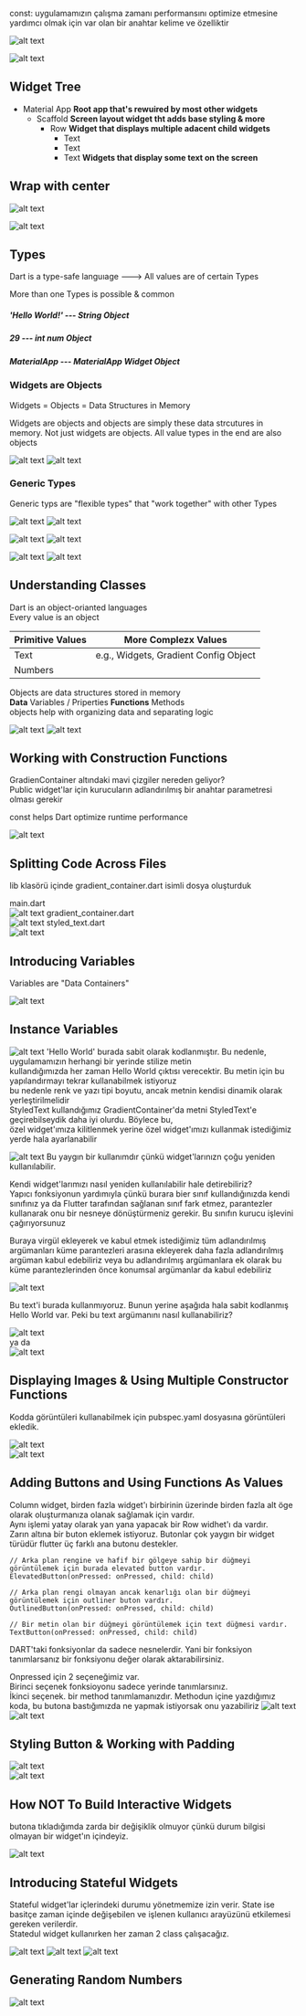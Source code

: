 const: uygulamamızın çalışma zamanı performansını optimize etmesine yardımcı olmak için var olan bir anahtar kelime ve özelliktir

![alt text](images/image-1.png)

![alt text](images/image-2.png)


## Widget Tree

- Material App       **Root app that's rewuired by most other widgets**
  - Scaffold         **Screen layout widget tht adds base styling & more**
    - Row            **Widget that displays multiple adacent child widgets**
      - Text
      - Text
      - Text          **Widgets that display some text on the screen**



## Wrap with center

![alt text](images/image-3.png)

![alt text](images/image-4.png)


## Types

Dart is a type-safe languıage ---> All values are of certain Types

More than one Types is possible & common

##### 'Hello World!'  --- String Object
##### 29    ---  int num Object
##### MaterialApp --- MaterialApp Widget Object


### Widgets are Objects

Widgets = Objects = Data Structures in Memory

Widgets are objects and objects are simply these data strcutures in memory. Not just widgets are objects. All value types in the end are also objects


![alt text](images/image-5.png)
![alt text](images/image-6.png)

### Generic Types

Generic typs are "flexible types" that "work together" with other Types

![alt text](images/image-7.png)
![alt text](images/image-8.png)


![alt text](images/image-9.png)
![alt text](images/image-10.png)



![alt text](images/image-11.png)
![alt text](images/image-12.png)


## Understanding Classes

Dart is an object-orianted languages  
Every value is an object

|Primitive Values | More Complezx Values|
|-----------------|----------------------|
|Text|e.g., Widgets, Gradient Config Object|
|Numbers||

Objects are data structures stored in memory  
**Data** Variables / Priperties
**Functions** Methods  
objects help with organizing data and separating logic

![alt text](images/image-13.png)
![alt text](images/image-14.png)

## Working with Construction Functions

GradienContainer altındaki mavi çizgiler nereden geliyor?  
Public widget'lar için kurucuların adlandırılmış bir anahtar parametresi olması gerekir   

const helps Dart optimize runtime performance

![alt text](images/image-15.png)

## Splitting Code Across Files

lib klasörü içinde gradient_container.dart isimli dosya oluşturduk

main.dart  
![alt text](images/image-16.png)
gradient_container.dart  
![alt text](images/image-17.png)
styled_text.dart  
![alt text](images/image-18.png)

## Introducing Variables

Variables are "Data Containers"

![alt text](images/image-19.png)

## Instance Variables

![alt text](images/image-20.png)
'Hello World' burada sabit olarak kodlanmıştır. Bu nedenle, uygulamamızın herhangi bir yerinde stilize metin  
kullandığımızda her zaman Hello World çıktısı verecektir. Bu metin için bu yapılandırmayı tekrar kullanabilmek istiyoruz  
bu nedenle renk ve yazı tipi boyutu, ancak metnin kendisi dinamik olarak yerleştirilmelidir  
StyledText kullandığımız GradientContainer'da metni StyledText'e geçirebilseydik daha iyi olurdu. Böylece bu,  
özel widget'ımıza kilitlenmek yerine özel widget'ımızı kullanmak istediğimiz yerde hala ayarlanabilir   
  
![alt text](images/image-21.png)
Bu yaygın bir kullanımdır çünkü widget'larınızn çoğu yeniden kullanılabilir.   

Kendi widget'larımızı nasıl yeniden kullanılabilir hale detirebiliriz?  
Yapıcı fonksiyonun yardımıyla çünkü burara bier sınıf kullandığınızda kendi sınıfınız ya da Flutter tarafından sağlanan sınıf fark etmez, parantezler kullanarak onu bir nesneye dönüştürmeniz gerekir. Bu sınıfın kurucu işlevini çağırıyorsunuz  

Buraya virgül ekleyerek ve kabul etmek istediğimiz tüm adlandırılmış argümanları küme parantezleri arasına ekleyerek daha fazla adlandırılmış argüman kabul edebiliriz veya bu adlandırılmış argümanlara ek olarak bu küme parantezlerinden önce konumsal argümanlar da kabul edebiliriz  

![alt text](images/image-22.png)  

Bu text'i burada kullanmıyoruz. Bunun yerine aşağıda hala sabit kodlanmış Hello World var. Peki bu text argümanını nasıl kullanabiliriz?  

![alt text](images/image-23.png)  
ya da   
![alt text](images/image-24.png)  



## Displaying Images & Using Multiple Constructor Functions 
Kodda görüntüleri kullanabilmek için pubspec.yaml dosyasına görüntüleri ekledik.  

![alt text](images/image-25.png)  
![alt text](images/image-26.png)  

## Adding Buttons and Using Functions As Values

Column widget, birden fazla widget'ı birbirinin üzerinde birden fazla alt öge olarak oluşturmanıza olanak sağlamak için vardır.  
Aynı işlemi yatay olarak yan yana yapacak bir Row widhet'ı da vardır.  
Zarın altına bir buton eklemek istiyoruz. Butonlar çok yaygın bir widget türüdür flutter üç farklı ana butonu destekler.  
  


```Flutter
// Arka plan rengine ve hafif bir gölgeye sahip bir düğmeyi görüntülemek için burada elevated button vardır.
ElevatedButton(onPressed: onPressed, child: child)
```

```Flutter
// Arka plan rengi olmayan ancak kenarlığı olan bir düğmeyi görüntülemek için outliner buton vardır.
OutlinedButton(onPressed: onPressed, child: child)
```

```Flutter
// Bir metin olan bir düğmeyi görüntülemek için text düğmesi vardır.
TextButton(onPressed: onPressed, child: child)
```

DART'taki fonksiyonlar da sadece nesnelerdir. Yani bir fonksiyon tanımlarsanız bir fonksiyonu değer olarak aktarabilirsiniz.

Onpressed için 2 seçeneğimiz var.  
Birinci seçenek fonksioyonu sadece yerinde tanımlarsınız.  
İkinci seçenek. bir method tanımlamanızdır. 
Methodun içine yazdığımız koda, bu butona bastığımızda ne yapmak istiyorsak onu yazabiliriz
![alt text](images/image-27.png)  
![alt text](images/image-28.png)  

## Styling Button & Working with Padding 

![alt text](images/image-29.png)  
![alt text](images/image-30.png) 

## How NOT To Build Interactive Widgets 

butona tıkladığımda zarda bir değişiklik olmuyor çünkü durum bilgisi olmayan bir widget'ın içindeyiz.  

![alt text](images/image-31.png) 

## Introducing Stateful Widgets

Stateful widget'lar içlerindeki durumu yönetmemize izin verir. State ise basitçe zaman içinde değişebilen ve işlenen kullanıcı arayüzünü etkilemesi gereken verilerdir.  
Statedul widget kullanırken her zaman 2 class çalışacağız.

![alt text](images/image-32.png) 
![alt text](images/image-33.png) 
![alt text](images/image-34.png) 

## Generating Random Numbers

![alt text](images/image-35.png) 